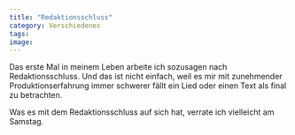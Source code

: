 ```yaml
---
title: "Redaktionsschluss"
category: Verschiedenes
tags: 
image: 
---
```


Das erste Mal in meinem Leben arbeite ich sozusagen nach Redaktionsschluss. Und das ist nicht einfach, weil es mir mit zunehmender Produktionserfahrung immer schwerer fällt ein Lied oder einen Text als final zu betrachten.  

  

Was es mit dem Redaktionsschluss auf sich hat, verrate ich vielleicht am Samstag.